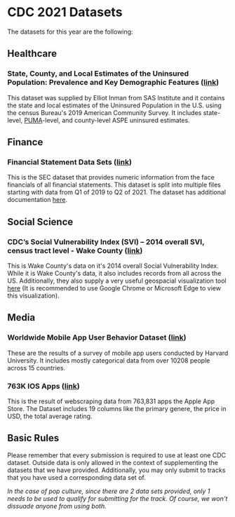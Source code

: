 # CDC 2021 Datasets

The datasets for this year are the following:

## Healthcare

### State, County, and Local Estimates of the Uninsured Population: Prevalence and Key Demographic Features ([link](https://aspe.hhs.gov/reports/state-county-local-estimates-uninsured-population-prevalence-key-demographic-features))
This dataset was supplied by Elliot Inman from SAS Institute and it contains the state and local estimates of the Uninsured Population in the U.S. using the census Bureau's 2019 American Community Survey. It includes state-level, [PUMA](https://www.census.gov/programs-surveys/geography/guidance/geo-areas/pumas.html)-level, and county-level ASPE uninsured estimates.

## Finance

### Financial Statement Data Sets ([link](https://www.sec.gov/dera/data/financial-statement-data-sets.html))
This is the SEC dataset that provides numeric information from the face financials of all financial statements. This dataset is split into multiple files starting with data from Q1 of 2019 to Q2 of 2021. The dataset has additional documentation [here](https://www.sec.gov/files/aqfs.pdf).

## Social Science

### CDC’s Social Vulnerability Index (SVI) – 2014 overall SVI, census tract level - Wake County ([link](https://data-wake.opendata.arcgis.com/datasets/ral::cdcs-social-vulnerability-index-svi-2014-overall-svi-census-tract-level-wake-county/about))
This is Wake County's data on it's 2014 overall Social Vulnerability Index. While it is Wake County's data, it also includes records from all across the US. Additionally, they also supply a very useful geospacial visualization tool [here](https://data-wake.opendata.arcgis.com/datasets/ral::cdcs-social-vulnerability-index-svi-2014-overall-svi-census-tract-level-wake-county/explore?location=35.299047%2C-79.049747%2C3.07) (It is recommended to use Google Chrome or Microsoft Edge to view this visualization).

## Media

### Worldwide Mobile App User Behavior Dataset ([link](https://dataverse.harvard.edu/dataset.xhtml?persistentId=doi:10.7910/DVN/27459))
These are the results of a survey of mobile app users conducted by Harvard University. It includes mostly categorical data from over 10208 people across 15 countries.

### 763K IOS Apps ([link](https://www.kaggle.com/cmqub19/763k-ios-app-info))
This is the result of webscraping data from 763,831 apps the Apple App Store. The Dataset includes 19 columns like the primary genere, the price in USD, the total average rating.

## Basic Rules

Please remember that every submission is required to use at least one CDC dataset. Outside data is only allowed in the context of supplementing the datasets that we have provided. Additionally, you may only submit to tracks that you have used a corresponding data set of.

*In the case of pop culture, since there are 2 data sets provided, only 1 needs to be used to qualify for submitting for the track. Of course, we won't dissuade anyone from using both.*
